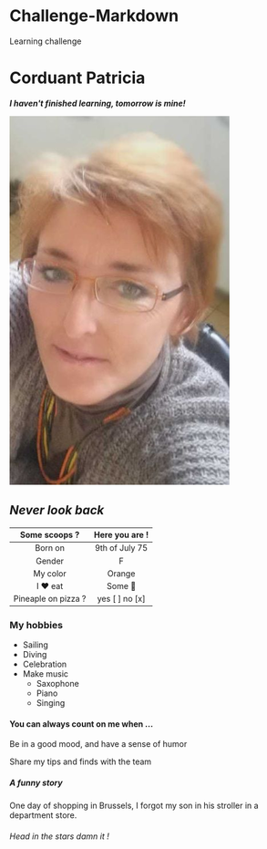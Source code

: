# Challenge-Markdown
Learning challenge
# Corduant Patricia

***I haven't finished learning, tomorrow is mine!***


![Cette photo n'est pas très pro](https://github.com/Patgit-design/Challenge-Markdown/blob/assets/profil%20redime.jpg)


## *Never look back* ##


Some scoops ?  |  Here you are ! 
:-----: | :----: 
Born on | 9th of July 75
Gender  | F
My color | Orange
I :heart: eat|Some  :sushi:
Pineaple on pizza ? |yes  [ ]  no  [x]

### My hobbies

- Sailing
- Diving
- Celebration
- Make music
    - Saxophone
    - Piano
    - Singing



#### You can always count on me when ...

Be in a good mood, and have a sense of humor

Share my tips and finds with the team



##### A funny story


One day of shopping in Brussels, I forgot my son in his stroller in a department store.
###### Head in the stars damn it !





















